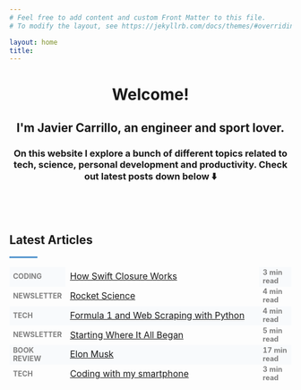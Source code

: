 ```yaml
---
# Feel free to add content and custom Front Matter to this file.
# To modify the layout, see https://jekyllrb.com/docs/themes/#overriding-theme-defaults

layout: home
title: 
---
```

<!--
<div style="text-align: center"><img src="https://jcentercreation.github.io/JekyllPersonalWeb/assets/img/Foto1.png" whith="200" height="200"></div>
-->
<h1 style="text-align: center"><b>Welcome!</b></h1>
<h2 style="text-align: center">I'm Javier Carrillo, an engineer and sport lover.</h2>
<h3 style="text-align: center">On this website I explore a bunch of different topics related to tech, science, personal development and productivity. Check out latest posts down below ⬇️</h3>


<!--
<table style="table-layout: fixed; width: 730px">
  <caption></caption>
  <tr>
    <td style="table-layout: fixed; width: 365px; height: 200px; font-size: 100%; text-align: center; background-color: #FDFDFD; border-style: hidden; margin: 10px; padding: 1px"><h2 style="text-align: justify">I'm Javier Carrillo, an engineer and athlete.</h2>
    <h3 style="text-align: justify">On this website I explore a bunch of different topics related to tech, science, personal development and productivity. Check out latest posts down below ⬇️</h3></td>
    <td style="table-layout: fixed; width: 365px; height: 200px; font-size: 100%; text-align: center; background-color: #FDFDFD; border-style: hidden; margin: 10px; padding: 10px"><div align="center"><iframe width="350" height="200" src="https://www.youtube.com/embed/MI-Q4DyQWak" frameborder="0" allow="accelerometer; autoplay; clipboard-write; encrypted-media; gyroscope; picture-in-picture" allowfullscreen></iframe></div></td>
  </tr>
</table>
-->

<table>
  <tr>
    <td style="border-style: hidden"><script async data-uid="b6b777ef50" src="https://fabulous-maker-8008.ck.page/b6b777ef50/index.js"></script>
    </td>
  </tr>
</table>
<br>
<h2 style="text-align: justify"><b>Latest Articles</b></h2>
<hr style="width: 10%; height: 3px; background-color: #5395CE">
<table>
  <tr>
    <td style="table-layout: fixed; border-style: hidden; width: 50px; font-size: 80%; color: grey; background-color: #F8FAFC"><b>CODING</b></td>
    <td style="table-layout: fixed; border-style: hidden; width: 400px; background-color: #FDFDFD"><a href="https://www.javiercarrilloblog.com/coding/17/05/2021/SwiftClosures.html">How Swift Closure Works</a></td>
    <td style="table-layout: fixed; border-style: hidden; width: 50px; font-size: 80%; color: grey; background-color: #F8FAFC"><b>3 min read</b></td>
  </tr>
  <tr>
    <td style="table-layout: fixed; border-style: hidden; width: 50px; font-size: 80%; color: grey; background-color: #FDFDFD"><b>NEWSLETTER</b></td>
    <td style="table-layout: fixed; border-style: hidden; width: 400x; background-color: #FDFDFD"><a href="https://www.javiercarrilloblog.com/newsletter/02/05/2021/Newsletter.html">Rocket Science</a></td>
    <td style="table-layout: fixed; border-style: hidden; width: 50px; font-size: 80%; color: grey; background-color: #FDFDFD"><b>4 min read</b></td>
  </tr>
    <td style="table-layout: fixed; border-style: hidden; width: 50px; font-size: 80%; color: grey; background-color: #F8FAFC"><b>TECH</b></td>
    <td style="table-layout: fixed; border-style: hidden; width: 400x; background-color: #F8FAFC"><a href="https://www.javiercarrilloblog.com/coding/15/04/2021/Formula1WebScraping.html">Formula 1 and Web Scraping with Python</a></td>
    <td style="table-layout: fixed; border-style: hidden; width: 50px; font-size: 80%; color: grey; background-color: #F8FAFC"><b>4 min read</b></td>
  </tr>
  <tr>
    <td style="table-layout: fixed; border-style: hidden; width: 50px; font-size: 80%; color: grey; background-color: #FDFDFD"><b>NEWSLETTER</b></td>
    <td style="table-layout: fixed; border-style: hidden; width: 400px; background-color: #FDFDFD"><a href="https://jcentercreation.github.io/JekyllPersonalWeb/newsletter/11/04/2021/Newsletter.html">Starting Where It All Began</a></td>
    <td style="table-layout: fixed; border-style: hidden; width: 50px; font-size: 80%; color: grey; background-color: #FDFDFD"><b>5 min read</b></td>
  </tr>
  <tr>
    <td style="table-layout: fixed; border-style: hidden; width: 50px; font-size: 80%; color: grey;background-color: #F8FAFC"><b>BOOK REVIEW</b></td>
    <td style="table-layout: fixed; border-style: hidden; width: 400x; background-color: #F8FAFC"><a href="https://www.javiercarrilloblog.com/books/08/05/2021/ElonMusk.html">Elon Musk</a></td>
    <td style="table-layout: fixed; border-style: hidden; width: 50px; font-size: 80%; color: grey; background-color: #F8FAFC"><b>17 min read</b></td>
  </tr>
   <tr>
    <td style="table-layout: fixed; border-style: hidden; width: 50px; font-size: 80%; color: grey; background-color: #FDFDFD"><b>TECH</b></td>
    <td style="table-layout: fixed; border-style: hidden; width: 400px; background-color: #FDFDFD"><a href="https://www.javiercarrilloblog.com/coding/15/03/2021/Coding_with_smartphone.html">Coding with my smartphone</a></td>
    <td style="table-layout: fixed; border-style: hidden; width: 50px; font-size: 80%; color: grey; background-color: #FDFDFD"><b>3 min read</b></td>
  </tr>
</table>
<br>




<!--
<table style="table-layout: fixed">
  <caption></caption>
  <tr>
    <td style="table-layout: fixed; width: 400px; border-style: hidden; margin: 0px; padding: 0px; background-color:#FDFDFD">
<h1 style="text-align: justify"><b>Explore</b></h1>
<hr style="width: 20%; height: 3px; background-color: #5395CE">
<table style="table-layout: fixed; width: 350px">
  <caption></caption>
  <tr>
    <td style="font-size: 10%; text-align: center; background-color: #FDFDFD; table-layout: fixed; width: 50px; height: 15px; border-style: hidden; margin: 1px; padding: 1px"></td>
    <td style="font-size: 10%; text-align: center; background-color: #FDFDFD; table-layout: fixed; width: 250px; height: 15px; border-style: hidden; margin: 1px; padding: 1px"></td>
  </tr>
  <tr>
    <th rowspan="2" style="font-size: 170%; text-align: center; background-color: #F8FAFC; table-layout: fixed; width: 50px; height: 30px; border-style: hidden; margin: 1px; padding: 1px">📚</th>
    <td style="font-size: 120%; text-align: left; background-color: #F8FAFC; table-layout: fixed; width: 250px; height: 30px; border-style: hidden; margin: 1px; padding: 1px"><b>Book Summaries & Notes</b></td>
  </tr>
  <tr>
    <td style="font-size: 90%; text-align: justify; background-color: #F8FAFC; table-layout: fixed; width: 50px; height: 3px; border-style: hidden; margin: 1px; padding: 1px">Notes, highlights and reviews of my favourite books.</td>
  </tr>
   <tr>
    <td style="font-size: 10%; text-align: center; background-color: #FDFDFD; table-layout: fixed; width: 50px; height: 3px; border-style: hidden"></td>
    <td style="font-size: 10%; text-align: center; background-color: #FDFDFD; table-layout: fixed; width: 300px; height: 3px; border-style: hidden"></td>
  </tr>
  <tr>
    <td rowspan="2" style="font-size: 170%; text-align: center; background-color: #F8FAFC; table-layout: fixed; width: 50px; height: 30px; border-style: hidden; margin: 1px; padding: 1px">🎬</td>
    <td style="font-size: 120%; text-align: left; background-color: #F8FAFC; table-layout: fixed; width: 300px; height: 30px; border-style: hidden; margin: 1px; padding: 1px"><b>YouTube Channel</b></td>
  </tr>
  <tr>
    <td style="font-size: 90%; text-align: justify; background-color: #F8FAFC; table-layout: fixed; width: 50px; height: 3px; border-style: hidden; margin: 1px; padding: 1px">Come visit my YouTube channel.</td>
  </tr>
  <tr>
    <td style="font-size: 10%; text-align: center; background-color: #FDFDFD; table-layout: fixed; width: 50px; height: 3px; border-style: hidden"></td>
    <td style="font-size: 10%; text-align: center; background-color: #FDFDFD; table-layout: fixed; width: 300px; height: 3px; border-style: hidden"></td>
  </tr>
  <tr>
    <td rowspan="2" style="font-size: 170%; text-align: center; background-color: #F8FAFC; table-layout: fixed; width: 50px; height: 30px; border-style: hidden; margin: 1px; padding: 1px">😃</td>
    <td style="font-size: 120%; text-align: left; background-color: #F8FAFC; table-layout: fixed; width: 300px; height: 30px; border-style: hidden; margin: 1px; padding: 1px"><b>Know more about me.</b></td>
  </tr>
  <tr>
    <td style="font-size: 90%; text-align: justify; background-color: #F8FAFC; table-layout: fixed; width: 50px; height: 3px; border-style: hidden; margin: 1px; padding: 1px">Discover who I am and what I do</td>
  </tr>
</table></td>
    <td style="table-layout: fixed; width: 400px; border-style: hidden; margin: 0px; padding: 0px">
<h1 style="text-align: justify"><b>Latest Articles</b></h1>
<hr style="width: 20%; height: 3px; background-color: #5395CE">
<table style="table-layout: fixed; width: 350px">
  <caption></caption>
  <tr>
    <td style="font-size: 10%; text-align: center; background-color: #FDFDFD; table-layout: fixed; width: 1px; height: 15px; border-style: hidden; margin: 1px; padding: 1px"></td>
    <td style="font-size: 10%; text-align: center; background-color: #FDFDFD; table-layout: fixed; width: 250px; height: 15px; border-style: hidden; margin: 1px; padding: 1px"></td>
  </tr>
  <tr>
    <td rowspan="2" style="font-size: 150%; text-align: center; background-color: #FDFDFD; table-layout: fixed; width: 1px; height: 30px; border-style: hidden; margin: 1px; padding: 1px"></td>
    <td style="font-size: 100%; text-align: left; background-color: #FDFDFD; table-layout: fixed; width: 250px; height: 30px; border-style: hidden; margin: 1px; padding: 1px; color: #656565;"><b>BOOK REVIEW</b></td>
  </tr>
  <tr>
    <td style="font-size: 90%; text-align: justify; background-color: #FDFDFD; table-layout: fixed; width: 50px; height: 3px; border-style: hidden; margin: 1px; padding: 1px">Notes, highlights and reviews of my favourite books.</td>
  </tr>
   <tr>
    <td style="font-size: 10%; text-align: center; background-color: #FDFDFD; table-layout: fixed; width: 50px; height: 3px; border-style: hidden"></td>
    <td style="font-size: 10%; text-align: center; background-color: #FDFDFD; table-layout: fixed; width: 300px; height: 3px; border-style: hidden"></td>
  </tr>
  <tr>
    <td rowspan="2" style="font-size: 150%; text-align: center; background-color: #FDFDFD; table-layout: fixed; width: 10px; height: 30px; border-style: hidden; margin: 1px; padding: 1px"></td>
    <td style="font-size: 100%; text-align: left; background-color: #FDFDFD; table-layout: fixed; width: 300px; height: 30px; border-style: hidden; margin: 1px; padding: 1px; color: #656565;"><b>YOUTUBE</b></td>
  </tr>
  <tr>
    <td style="font-size: 90%; text-align: justify; background-color: #FDFDFD; table-layout: fixed; width: 50px; height: 3px; border-style: hidden; margin: 1px; padding: 1px">Visit my YouTube channel</td>
  </tr>
   <tr>
    <td style="font-size: 10%; text-align: center; background-color: #FDFDFD; table-layout: fixed; width: 50px; height: 3px; border-style: hidden"></td>
    <td style="font-size: 10%; text-align: center; background-color: #FDFDFD; table-layout: fixed; width: 300px; height: 3px; border-style: hidden"></td>
  </tr>
  <tr>
    <td rowspan="2" style="font-size: 150%; text-align: center; background-color: #FDFDFD; table-layout: fixed; width: 10px; height: 30px; border-style: hidden; margin: 1px; padding: 1px"></td>
    <td style="font-size: 100%; text-align: left; background-color: #FDFDFD; table-layout: fixed; width: 300px; height: 30px; border-style: hidden; margin: 1px; padding: 1px; color: #656565;"><b>TECH</b></td>
  </tr>
  <tr>
    <td style="font-size: 90%; text-align: justify; background-color: #FDFDFD; table-layout: fixed; width: 50px; height: 3px; border-style: hidden; margin: 1px; padding: 1px">Discover who I am and what I do</td>
  </tr>
</table></td>
  </tr>
</table>
-->

<!--
<table style="table-layout: fixed; width: 750px; border-radius: 20px">
  <caption><h1><b>CONTACT ME</b></h1></caption>
  <tr>
    <td style="table-layout: fixed; width: 375px; height: 50px; font-size: 200%; text-align: center; background-color: #F8FAFC; border-style: hidden; margin: 1px; padding: 1px">✉️</td>
    <td style="table-layout: fixed; width: 375px; height: 50px; font-size: 200%; text-align: center; background-color: #F8FAFC; border-style: hidden; margin: 1px; padding: 1px">🤝</td>
  </tr>
  <tr>
    <td style="table-layout: fixed; width: 375px; height: 100px; font-size: 100%; text-align: center; background-color: #F8FAFC; border-style: hidden; margin: 1px; padding: 1px">email</td>
    <td style="table-layout: fixed; width: 375px; height: 100px; font-size: 100%; text-align: center; background-color: #F8FAFC; border-style: hidden; margin: 1px; padding: 1px">linkedin</td>
  </tr>
</table>
-->

<!--


<h1 style="text-align: justify"><b>Explore</b></h1>
<hr style="width: 10%; height: 3px; background-color: #5395CE">
<table style="table-layout: fixed; width: 450px">
  <caption></caption>
  <tr>
    <th rowspan="2" style="font-size: 170%; text-align: center; background-color: #F8FAFC; table-layout: fixed; width: 50px; height: 30px; border-style: hidden; margin: 1px; padding: 1px">📚</th>
    <td style="font-size: 150%; text-align: left; background-color: #F8FAFC; table-layout: fixed; width: 300px; height: 30px; border-style: hidden; margin: 1px; padding: 1px"><b>Book Summaries & Notes</b></td>
  </tr>
  <tr>
    <td style="font-size: 90%; text-align: justify; background-color: #F8FAFC; table-layout: fixed; width: 50px; height: 3px; border-style: hidden; margin: 1px; padding: 1px">Notes, highlights and reviews of my favourite books, both fiction and non-fiction ones.</td>
  </tr>
   <tr>
    <td style="font-size: 10%; text-align: center; background-color: #FDFDFD; table-layout: fixed; width: 50px; height: 3px; border-style: hidden"></td>
    <td style="font-size: 10%; text-align: center; background-color: #FDFDFD; table-layout: fixed; width: 300px; height: 3px; border-style: hidden"></td>
  </tr>
  <tr>
    <td rowspan="2" style="font-size: 170%; text-align: center; background-color: #F8FAFC; table-layout: fixed; width: 50px; height: 30px; border-style: hidden; margin: 1px; padding: 1px">🎬</td>
    <td style="font-size: 150%; text-align: left; background-color: #F8FAFC; table-layout: fixed; width: 300px; height: 30px; border-style: hidden; margin: 1px; padding: 1px"><b>YouTube Channel</b></td>
  </tr>
  <tr>
    <td style="font-size: 90%; text-align: justify; background-color: #F8FAFC; table-layout: fixed; width: 50px; height: 3px; border-style: hidden; margin: 1px; padding: 1px">Visit my YouTube channel</td>
  </tr>
   <tr>
    <td style="font-size: 10%; text-align: center; background-color: #FDFDFD; table-layout: fixed; width: 50px; height: 3px; border-style: hidden"></td>
    <td style="font-size: 10%; text-align: center; background-color: #FDFDFD; table-layout: fixed; width: 300px; height: 3px; border-style: hidden"></td>
  </tr>
  <tr>
    <td rowspan="2" style="font-size: 170%; text-align: center; background-color: #F8FAFC; table-layout: fixed; width: 50px; height: 30px; border-style: hidden; margin: 1px; padding: 1px">😃</td>
    <td style="font-size: 150%; text-align: left; background-color: #F8FAFC; table-layout: fixed; width: 300px; height: 30px; border-style: hidden; margin: 1px; padding: 1px"><b>Know more about me</b></td>
  </tr>
  <tr>
    <td style="font-size: 90%; text-align: justify; background-color: #F8FAFC; table-layout: fixed; width: 50px; height: 3px; border-style: hidden; margin: 1px; padding: 1px">Discover who I am and what I do</td>
  </tr>
</table>
<br>
<h1 style="text-align: justify"><b>Latest Articles</b></h1>
<hr style="width: 10%; height: 3px; background-color: #5395CE">
<header style="background-color: #F8FAFC"><h3>Articulo 9</h3></header>
<br>
<h1 style="text-align: justify"><b>Explore</b></h1>
<hr style="width: 10%; height: 3px; background-color: #5395CE">

-->

<!--
    <header style="background-color: #F5F7F9; border-radius: 20px; padding: 10px">
    <h3 style="text-align: justify">If you are interested about me, please check out <a href="https://jcentercreation.github.io/JekyllPersonalWeb/whoIam"><b>Who I Am</b></a> and <a href="https://jcentercreation.github.io/JekyllPersonalWeb/whatIdo"><b>What I Do</b></a> to know more about my career and personal life.</h3>
    </header>
    <br>
    <header style="background-color: #EAF2FB; border-radius: 20px; padding: 10px">
    <h3 style="text-align: justify;">And if you are one of those who prefer watching a movie rather than reading a book then you will enjoy more my <a href="https://www.youtube.com/channel/UCYYS01JxUBwsVUYocGZ9lQw/featured?view_as=subscriber"><b style="color: red">Youtube</b><b> Channel</b></a>.🎬</h3>
    </header>
    <br>
-->

<!--
    <header style="background-color: #020C2B; border-radius: 20px; padding: 10px">
    <h3 style="text-align: center; color: white">Thanks for stopping by and don't forget to subscribe!!!</h3>
    </header>
    <br>
    <br>
-->

<!--
    <table align="center" bgcolor="#1E679A" style="border: none; border-radius: 20px; width: 50%"> 
        <tr style="border: none"> 
            <td width="50" style="border: none" align="center">
                <font width="50" color="#FFFFFF" face="arial, verdana, helvetica" style="border: none"> 
                    <h2><b>Don't forget to subscribe to my weekly tech newsletter 💌</b></h2>
                    <section align="center">
                        <form action="https://formspree.io/f/xoqpkyor" method="POST" align="center">
                            <label><input style="font-size: 100%; border: #FFFFFF solid;" size="25" type="text" name="_replyto" placeholder="Your mail here"></label>
                            <br>
                            <button style="font-size: 100%; padding: 10px; font-weight: 700; color: #FFFFFF; background-color: #1E679A; border-radius: 4px; border: solid;" type="submit" face="arial, verdana, helvetica">Subscribe</button>
                        </form>
                    </section>
                    </font>
            </td> 
        </tr> 
    </table>
-->